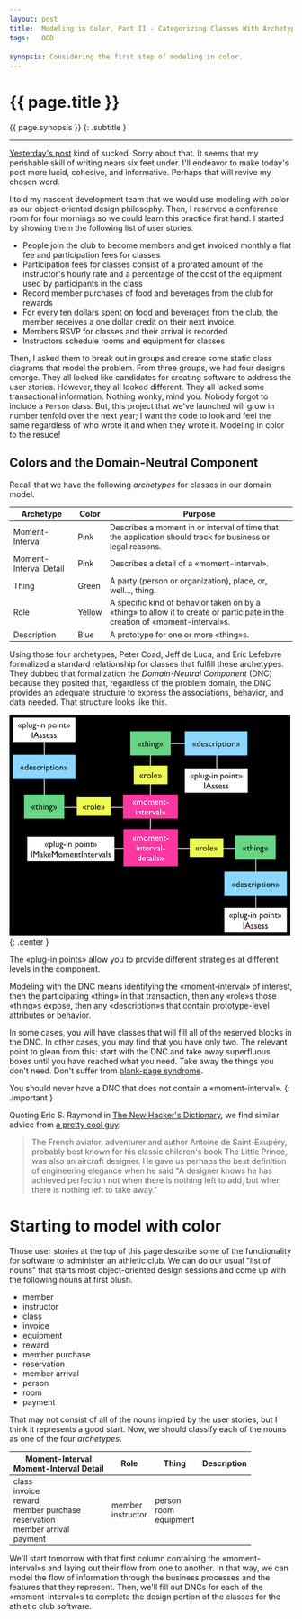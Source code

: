 ```yaml
---
layout: post
title:  Modeling in Color, Part II - Categorizing Classes With Archetypes
tags:   OOD

synopsis: Considering the first step of modeling in color.
---
```


# {{ page.title }}

{{ page.synopsis }}
{: .subtitle }

-----

[Yesterday's post]({{page.previous.url}}) kind of sucked. Sorry about that. It
seems that my perishable skill of writing nears six feet under. I'll
endeavor to make today's post more lucid, cohesive, and informative. Perhaps
that will revive my chosen word.

I told my nascent development team that we would use modeling with color as our
object-oriented design philosophy. Then, I reserved a conference room for four
mornings so we could learn this practice first hand. I started by showing them
the following list of user stories.

* People join the club to become members and get invoiced monthly a flat fee and
  participation fees for classes
* Participation fees for classes consist of a prorated amount of the
  instructor's hourly rate and a percentage of the cost of the equipment used by
  participants in the class
* Record member purchases of food and beverages from the club for rewards 
* For every ten dollars spent on food and beverages from the club, the member
  receives a one dollar credit on their next invoice.
* Members RSVP for classes and their arrival is recorded
* Instructors schedule rooms and equipment for classes

Then, I asked them to break out in groups and create some static class diagrams
that model the problem. From three groups, we had four designs emerge. They all
looked like candidates for creating software to address the user stories.
However, they all looked different. They all lacked some transactional
information. Nothing wonky, mind you. Nobody forgot to include a `Person` class.
But, this project that we've launched will grow in number tenfold over the next
year; I want the code to look and feel the same regardless of who wrote it and
when they wrote it. Modeling in color to the resuce!

## Colors and the Domain-Neutral Component

Recall that we have the following *archetypes* for classes in our domain model.

<table>
  <thead>
    <tr>
      <th>Archetype</th>
      <th>Color</th>
      <th>Purpose</th>
    </tr>
  </thead>
  <tbody>
    <tr>
      <td>Moment-Interval</td>
      <td>Pink</td>
      <td>
        Describes a moment in or interval of time that the application should
        track for business or legal reasons.
      </td>
    </tr>
    <tr>
      <td>Moment-Interval Detail</td>
      <td>Pink</td>
      <td>
        Describes a detail of a «moment-interval».
      </td>
    </tr>
    <tr>
      <td>Thing</td>
      <td>Green</td>
      <td>
        A party (person or organization), place, or, well..., thing.
      </td>
    </tr>
    <tr>
      <td>Role</td>
      <td>Yellow</td>
      <td>
        A specific kind of behavior taken on by a «thing» to allow it to create
        or participate in the creation of «moment-interval»s.
      </td>
    </tr>
    <tr>
      <td>Description</td>
      <td>Blue</td>
      <td>
        A prototype for one or more «thing»s.
      </td>
    </tr>
  </tbody>
</table>

Using those four archetypes, Peter Coad, Jeff de Luca, and Eric Lefebvre
formalized a standard relationship for classes that fulfill these archetypes.
They dubbed that formalization the *Domain-Neutral Component* (DNC) because they
posited that, regardless of the problem domain, the DNC provides an adequate
structure to express the associations, behavior, and data needed. That structure
looks like this.

![Domain-Neutral Component](/img/dnc.png)
{: .center }

The «plug-in points» allow you to provide different strategies at different
levels in the component.

Modeling with the DNC means identifying the «moment-interval» of interest, then
the participating «thing» in that transaction, then any «role»s those «thing»s
expose, then any «description»s that contain prototype-level attributes or
behavior.

In some cases, you will have classes that will fill all of the reserved blocks
in the DNC. In other cases, you may find that you have only two. The relevant
point to glean from this: start with the DNC and take away superfluous boxes
until you have reached what you need. Take away the things you don't need. Don't
suffer from
[blank-page syndrome](http://www.codinghorror.com/blog/2005/10/avoiding-blank-page-syndrome.html).

You should never have a DNC that does not contain a «moment-interval».
{: .important }

Quoting Eric S. Raymond in <u>The New Hacker's Dictionary</u>, we find similar
advice from
[a pretty cool guy](http://en.wikipedia.org/wiki/Antoine_de_Saint-Exupéry):

> The French aviator, adventurer and author Antoine de Saint-Exupéry, probably
> best known for his classic children's book The Little Prince, was also an
> aircraft designer. He gave us perhaps the best definition of engineering
> elegance when he said "A designer knows he has achieved perfection not when
> there is nothing left to add, but when there is nothing left to take away."

# Starting to model with color

Those user stories at the top of this page describe some of the functionality
for software to administer an athletic club. We can do our usual "list of nouns"
that starts most object-oriented design sessions and come up with the following
nouns at first blush.

* member
* instructor
* class
* invoice
* equipment
* reward
* member purchase
* reservation
* member arrival
* person
* room
* payment

That may not consist of all of the nouns implied by the user stories, but I
think it represents a good start. Now, we should classify each of the nouns as
one of the four *archetypes*.

<table>
  <thead>
    <tr>
      <th>
        Moment-Interval<br>
        Moment-Interval Detail
      </th>
      <th>Role</th>
      <th>Thing</th>
      <th>Description</th>
    </tr>
  </thead>
  <tbody>
    <tr>
      <td>
        class<br>
        invoice<br>
        reward<br>
        member purchase<br>
        reservation<br>
        member arrival<br>
        payment
      </td>
      <td>
        member<br>
        instructor
      </td>
      <td>
        person<br>
        room<br>
        equipment
      </td>
    </tr>
  </tbody>
</table>

We'll start tomorrow with that first column containing the «moment-interval»s
and laying out their flow from one to another. In that way, we can model the
flow of information through the business processes and the features that they
represent. Then, we'll fill out DNCs for each of the «moment-interval»s to
complete the design portion of the classes for the athletic club software.
